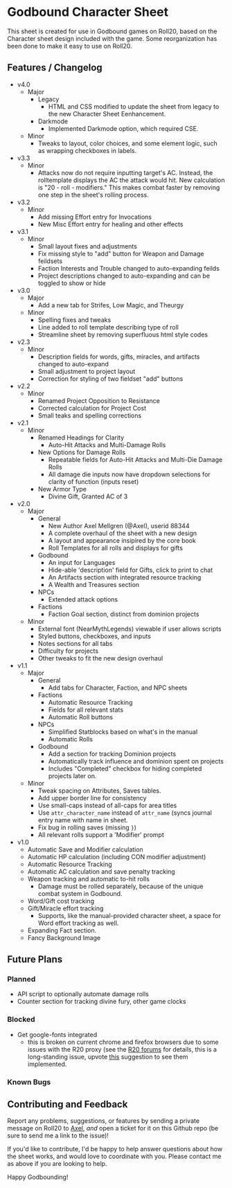 # Godbound Character Sheet

This sheet is created for use in Godbound games on Roll20, based on the Character sheet design included with the game. Some reorganization has been done to make it easy to use on Roll20.

## Features / Changelog

- v4.0
  - Major
    - Legacy
      * HTML and CSS modified to update the sheet from legacy to the new Character Sheet Eenhancement.
	- Darkmode
	  * Implemented Darkmode option, which required CSE.
  - Minor
    * Tweaks to layout, color choices, and some element logic, such as wrapping checkboxes in labels.
- v3.3
  - Minor
    * Attacks now do not require inputting target's AC. Instead, the rolltemplate displays the AC the attack would hit. New calculation is "20 - roll - modifiers." This makes combat faster by removing one step in the sheet's rolling process.
- v3.2
  - Minor
    * Add missing Effort entry for Invocations
    * New Misc Effort entry for healing and other effects
- v3.1
  - Minor
    * Small layout fixes and adjustments
    * Fix missing style to "add" button for Weapon and Damage feildsets
    * Faction Interests and Trouble changed to auto-expanding feilds
    * Project descriptions changed to auto-expanding  and can be toggled to show or hide
- v3.0
  - Major
    * Add a new tab for Strifes, Low Magic, and Theurgy
  - Minor
    * Spelling fixes and tweaks
    * Line added to roll template describing type of roll
    * Streamline sheet by removing superfluous html style codes
- v2.3
  - Minor
    * Description fields for words, gifts, miracles, and artifacts changed to auto-expand
    * Small adjustment to project layout
    * Correction for styling of two  fieldset "add" buttons
- v2.2
  - Minor
    * Renamed Project Opposition to Resistance
    * Corrected calculation for Project Cost
    * Small teaks and spelling corrections
- v2.1
  - Minor
    - Renamed Headings for Clarity
      * Auto-Hit Attacks and Multi-Damage Rolls
    - New Options for Damage Rolls
      * Repeatable fields for Auto-Hit Attacks and Multi-Die Damage Rolls
      * All damage die inputs now have dropdown selections for clarity of function (inputs reset)
    - New Armor Type
      * Divine Gift, Granted AC of 3
- v2.0
  - Major
    - General
      * New Author Axel Mellgren (@Axel), userid 88344
      * A complete overhaul of the sheet with a new design
      * A layout and appearance insipired by the core book
      * Roll Templates for all rolls and displays for gifts
    - Godbound
      * An input for Languages
      * Hide-able 'description' field for Gifts, click to print to chat
      * An Artifacts section with integrated resource tracking
      * A Wealth and Treasures section
    - NPCs
      * Extended attack options
    - Factions
      * Faction Goal section, distinct from dominion projects
  - Minor
    * External font (NearMythLegends) viewable if user allows scripts
    * Styled buttons, checkboxes, and inputs
    * Notes sections for all tabs
    * Difficulty for projects
    * Other tweaks to fit the new design overhaul
- v1.1
  - Major
    - General
      * Add tabs for Character, Faction, and NPC sheets
    - Factions
      * Automatic Resource Tracking
      * Fields for all relevant stats
      * Automatic Roll buttons
    - NPCs
      * Simplified Statblocks based on what's in the manual
      * Automatic Rolls
    - Godbound
      * Add a section for tracking Dominion projects
      * Automatically track influence and dominion spent on projects
      * Includes "Completed" checkbox for hiding completed projects later on.
  - Minor
    * Tweak spacing on Attributes, Saves tables.
    * Add upper border line for consistency
    * Use small-caps instead of all-caps for area titles
    * Use `attr_character_name` instead of `attr_name` (syncs journal entry name
      with name in sheet.
    * Fix bug in rolling saves (missing `}`)
    * All relevant rolls support a 'Modifier' prompt
- v1.0
  * Automatic Save and Modifier calculation
  * Automatic HP calculation (including CON modifier adjustment)
  * Automatic Resource Tracking
  * Automatic AC calculation and save penalty tracking
  * Weapon tracking and automatic to-hit rolls
    - Damage must be rolled separately, because of the unique combat system in Godbound.
  * Word/Gift cost tracking
  * Gift/Miracle effort tracking
    - Supports, like the manual-provided character sheet, a space for Word effort tracking as well.
  * Expanding Fact section.
  * Fancy Background Image

## Future Plans

### Planned
* API script to optionally automate damage rolls
* Counter section for tracking divine fury, other game clocks

### Blocked

* Get google-fonts integrated
  - this is broken on current chrome and firefox browsers due to some issues with the R20 proxy
    (see the [R20 forums](https://app.roll20.net/forum/post/1534665/slug%7D) for details, this
    is a long-standing issue, upvote [this](https://app.roll20.net/forum/post/2593284/character-sheets-make-google-webfonts-available-for-use) 
    suggestion to see them implemented.

### Known Bugs


## Contributing and Feedback

Report any problems, suggestions, or features by sending a private message on Roll20 to [Axel](https://app.roll20.net/users/88344), *and* open a ticket for it on this Github repo (be sure to send me a link to the issue)!

If you'd like to contribute, I'd be happy to help answer questions about how the sheet works, and would love to coordinate with you. Please contact me as above if you are looking to help.

Happy Godbounding!
